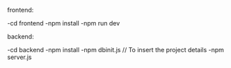 ﻿
frontend:

-cd frontend
-npm install 
-npm run dev

backend:

-cd backend
-npm install
-npm dbinit.js // To insert the project details
-npm server.js
